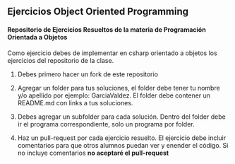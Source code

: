 ## Ejercicios Object Oriented Programming

#### Repositorio de Ejercicios Resueltos de la materia de Programación Orientada a Objetos

Como ejercicio debes de implementar en csharp orientado a objetos los ejercicios del repositorio de la clase.

1. Debes primero hacer un fork de este repositorio

2. Agregar un folder para tus soluciones, el folder debe tener tu nombre y/o apellido por ejemplo: GarciaValdez. El folder debe contener un README.md con links a tus soluciones.

3. Debes agregar un subfolder para cada solución. Dentro del folder debe ir el programa correspondiente, solo un programa por folder.

4. Haz un pull-request por cada ejercicio resuelto. El ejercicio debe incluir comentarios para que otros alumnos puedan ver y enender el código. Si no incluye comentarios **no aceptaré el pull-request**
